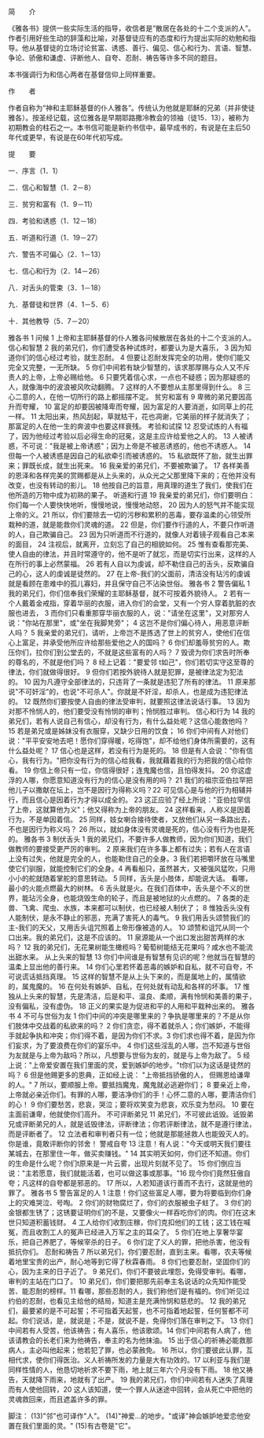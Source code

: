 简　　介

《雅各书》提供一些实际生活的指导，收信者是“散居在各处的十二个支派的人”。作者引用好些生动的辞藻和比喻，对基督徒应有的态度和行为提出实际的劝勉和指导。他从基督徒的立场讨论贫富、诱惑、善行、偏见、信心和行为、言语、智慧、争论、骄傲和谦虚、评断他人、自夸、忍耐、祷告等许多不同的题目。

本书强调行为和信心两者在基督信仰上同样重要。

作　　者

作者自称为“神和主耶稣基督的仆人雅各”。传统认为他就是耶稣的兄弟（并非使徒雅各）。按圣经记载，这位雅各是早期耶路撒冷教会的领袖（徒15．13），被称为初期教会的柱石之一。本书信可能是新约书信中，最早成书的，有说是在主后50年代或更早，有说是在60年代初写成。

提　　要

一．序言（1．1）

二．信心和智慧（1．2－8）

三．贫穷和富有（1．9－11）

四．考验和诱惑（1．12－18）

五．听道和行道（1．19－27）

六．警告不可偏心（2．1－13）

七．信心和行为（2．14－26）

八．对舌头的管束（3．1－18）

九．基督徒和世界（4．1－5．6）

十．其他教导（5．7－20）

雅各书 1
问候
1 上帝和主耶稣基督的仆人雅各问候散居在各处的十二个支派的人。
信心和智慧
2 我的弟兄们，你们遭受各种试炼时，都要认为是大喜乐， 3 因为知道你们的信心经过考验，就生忍耐。 4 但要让忍耐发挥完全的功用，使你们能又完全又完整，一无所缺。 5 你们中间若有缺少智慧的，该求那厚赐与众人又不斥责人的上帝，上帝必赐给他。 6 只要凭着信心求，一点也不疑惑；因为那疑惑的人，就像海中的波浪被风吹动翻腾。 7 这样的人不要想从主那里得到什么。 8 三心二意的人，在他一切所行的路上都摇摆不定。
贫穷和富有
9 卑微的弟兄要因高升而夸耀， 10 富足的却要因被降卑而夸耀，因为富足的人要消逝，如同草上的花一样。 11 太阳出来，热风刮起，草就枯干，花也凋谢，它美丽的样子就消失了；那富足的人在他一生的奔波中也要这样衰残。
考验和试探
12 忍受试炼的人有福了，因为他经过考验以后必得生命的冠冕，这是主应许给爱他之人的。 13 人被诱惑，不可说："我是被上帝诱惑"；因为上帝是不被恶诱惑的，他也不诱惑人。 14 但每一个人被诱惑是因自己的私欲牵引而被诱惑的。 15 私欲既怀了胎，就生出罪来；罪既长成，就生出死来。
16 我亲爱的弟兄们，不要被欺骗了。 17 各样美善的恩泽和各样完美的赏赐都是从上头来的，从众光之父那里降下来的；在他并没有改变，也没有转动的影儿。 18 他按自己的旨意，用真理的道生了我们，使我们在他所造的万物中成为初熟的果子。
听道和行道
19 我亲爱的弟兄们，你们要明白：你们每一个人要快快地听，慢慢地说，慢慢地动怒， 20 因为人的怒气并不能实现上帝的义。21 所以，你们要除去一切的污秽和累积的恶毒，要存温柔的心领受所栽种的道，就是能救你们灵魂的道。
22 但是，你们要作行道的人，不要只作听道的人，自己欺骗自己。 23 因为只听道而不行道的，就像人对着镜子观看自己本来的面目， 24 注视后，就离开，立刻忘了自己的相貌如何。 25 惟有查看那完美、使人自由的律法，并且时常遵守的，他不是听了就忘，而是切实行出来，这样的人在所行的事上必然蒙福。
26 若有人自以为虔诚，却不勒住自己的舌头，反欺骗自己的心，这人的虔诚是徒然的。 27 在上帝-我们的父面前，清洁没有玷污的虔诚就是看顾在患难中的孤儿寡妇，并且保守自己不沾染世俗。
雅各书 2
警告偏私
1 我的弟兄们，你们信奉我们荣耀的主耶稣基督，就不可按着外貌待人。 2 若有一个人戴着金戒指，穿着华丽的衣服，进入你们的会堂，又有一个穷人穿着肮脏的衣服也进去， 3 而你们只看重那穿华丽衣服的人，说："请坐在这里"，又对那穷人说："你站在那里"，或"坐在我脚凳旁"； 4 这岂不是你们偏心待人，用恶意评断人吗？
5 我亲爱的弟兄们，请听，上帝岂不是拣选了世上的贫穷人，使他们在信心上富足，并承受他所应许给那些爱他之人的国吗？ 6 你们却羞辱贫穷的人。欺压你们，拉你们到公堂去的，不就是这些富有的人吗？ 7 毁谤为你们求告时所奉的尊名的，不就是他们吗？
8 经上记着："要爱邻 t如己"，你们若切实守这至尊的律法，你们就做得很好。 9 但你们若按外貌待人就是犯罪，是被律法定为犯法的。 10 因为凡遵守全部律法的，只违背了一条就是违犯了所有的律法。 11 原来那说"不可奸淫"的，也说"不可杀人"。你就是不奸淫，却杀人，也是成为违犯律法的。 12 既然你们要按使人自由的律法受审判，就要照这律法说话行事。 13 因为对那不怜悯人的，他们要受没有怜悯的审判；怜悯胜过审判。
信心和行为
14 我的弟兄们，若有人说自己有信心，却没有行为，有什么益处呢？这信心能救他吗？ 15 若是弟兄或是姊妹没有衣服穿，又缺少日用的饮食； 16 你们中间有人对他们说："平平安安地去吧！愿你们穿得暖，吃得饱"，却不给他们身体所需要的，这有什么益处呢？ 17 信心也是这样，若没有行为是死的。
18 但是有人会说："你有信心，我有行为。"把你没有行为的信心给我看，我就藉着我的行为把我的信心给你看。 19 你信上帝只有一位，你信得很好；连鬼魔也信，且怕得发抖。 20 你这虚浮的人哪，你愿意知道没有行为的信心是没有用的吗？ 21 我们的祖宗亚伯拉罕把他儿子以撒献在坛上，岂不是因行为得称义吗？22 可见信心是与他的行为相辅并行，而且信心是因着行为才得以成全的。 23 这正应验了经上所说："亚伯拉罕信了上帝，这就算他为义"；他又得称为上帝的朋友。 24 这样看来，人称义是因着行为，不是单因着信。 25 同样，妓女喇合接待使者，又放他们从另一条路出去，不也是因行为称义吗？ 26 所以，就如身体没有灵魂是死的，信心没有行为也是死的。
雅各书 3
制伏舌头
1 我的弟兄们，不要许多人做教师，因为你们知道，我们做教师的要接受更严厉的审判。 2 原来我们在许多事上都有过失；若有人在言语上没有过失，他就是完全的人，也能勒住自己的全身。3 我们若把嚼环放在马嘴里使它们驯服，就能控制它们的全身。4 再看船只，虽然甚大，又被强风猛吹，只用小小的舵就随着掌舵的意思转动。 5 同样，舌头是小肢体，却能说大话。 看哪，最小的火能点燃最大的树林。
6 舌头就是火。在我们百体中，舌头是个不义的世界，能玷污全身，也能烧毁生命的轮子，而且是被地狱的火点燃的。 7 各类的走兽、飞禽、爬虫、水族，本来都可以制伏，也已经被人制伏了； 8 惟独舌头没有人能制伏，是永不静止的邪恶，充满了害死人的毒气。 9 我们用舌头颂赞我们的主-我们的天父，又用舌头诅咒照着上帝形像被造的人。 10 颂赞和诅咒从同一个口出来。我的弟兄们，这是不应该的。 11 泉源能从一个出口发出甜苦两样的水吗？ 12 我的弟兄们，无花果树能生橄榄吗？葡萄树能结无花果吗？咸水也不能流出甜水来。
从上头来的智慧
13 你们中间谁是有智慧有见识的呢？他就当在智慧的温柔上显出他的善行来。 14 你们心里若怀着恶毒的嫉妒和自私，就不可自夸，不可说谎话抵挡真理。 15 这样的智慧不是从上头下来的，而是属地上的，属情欲的，属鬼魔的。 16 在何处有嫉妒、自私，在何处就有动乱和各样的坏事。 17 惟独从上头来的智慧，先是清洁，后是和平、温良、柔顺，满有怜悯和美善的果子，没有偏私，没有虚伪。 18 正义的果实是为促进和平的人用和平栽种出来的。
雅各书 4
不可与世俗为友
1 你们中间的冲突是哪里来的？争执是哪里来的？不是从你们肢体中交战着的私欲来的吗？ 2 你们贪恋，得不着就杀人；你们嫉妒，不能得手就起争执和冲突；你们得不着，是因为你们不求。3 你们求也得不着，是因为你们妄求，为了要浪费在你们的宴乐中。 4 你们这些淫乱的人哪，岂不知道与世俗为友就是与上帝为敌吗？所以，凡想要与世俗为友的，就是与上帝为敌了。 5 经上说："上帝爱安置在我们里面的灵，爱到嫉妒的地步。"t你们以为这话是徒然的吗？ 6 但是他赐更多的恩典，正如经上说： "上帝抵挡骄傲的人， 但赐恩给谦卑的人。"
7 所以，要顺服上帝。要抵挡魔鬼，魔鬼就必逃避你们； 8 要亲近上帝，上帝就必亲近你们。有罪的人哪，要洁净你们的手！心怀二意的人哪，要清洁你们的心！ 9 你们要愁苦，悲哀，哭泣；要将欢笑变为悲哀，欢乐变为愁闷。 10 要在主面前谦卑，他就使你们高升。
不可评断弟兄
11 弟兄们，不可彼此诋毁。诋毁弟兄或评断弟兄的人，就是诋毁律法，评断律法；你若评断律法，就不是遵行律法，而是评断者了。 12 立法者和审判者只有一位；他就是那能拯救人也能毁灭人的。你是谁，竟敢评断你的邻舍！
警戒自夸
13 注意！有人说："今天或明天我们要往某城去，在那里住一年，做买卖赚钱。" 14 其实明天如何，你们还不知道。你们的生命是什么呢？你们t原来是一片云雾，出现片刻就不见了。 15 你们倒应当说："主若愿意，我们就能活着，也可以做这事或那事。"16 现今你们竟然狂傲自夸；凡这样的自夸都是邪恶的。 17 所以，人若知道该行善而不去行，这就是他的罪了。
雅各书 5
警告富足的人
1 注意！你们这些富足人哪，要为将要临到你们身上的灾难哭泣、号啕。 2 你们的财物腐烂了，你们的衣服被虫子蛀了。 3 你们的金银都生锈了；这锈要证明你们的不是，又要像火一样吞吃你们的肉。你们在这末世只知道积蓄钱财。 4 工人给你们收割庄稼，你们克扣他们的工钱；这工钱在喊冤，而且收割工人的冤声已经进入万军之主的耳朵了。 5 你们在地上享奢华宴乐，把自己养肥了，等候宰杀的日子。 6 你们定了义人的罪，把他杀害，他没有抵抗你们。
忍耐和祷告
7 所以弟兄们，你们要忍耐，直到主来。看哪，农夫等候着地里宝贵的出产，耐心地等到它得了秋霖春雨。 8 你们也要忍耐，坚固你们的心，因为主来的日子近了。 9 弟兄们，你们不要彼此埋怨，免得受审判。看哪，审判的主站在门口了。 10 弟兄们，你们要把那先前奉主名说话的众先知作能受苦、能忍耐的榜样。11 看哪，那些忍耐的人，我们称他们是有福的。你们听见过约伯的忍耐，也看见主给他的结局，知道主是充满怜悯和慈悲的。
12 我的弟兄们，最要紧的是不可起誓；不可指着天起誓，也不可指着地起誓，任何誓都不可起。你们说话，是，就说是；不是，就说不是，免得你们落在审判之下。
13 你们中间若有人受苦，他该祷告；有人喜乐，他该歌颂。14 你们中间若有人病了，他该请教会的长老们来为他祷告，奉主的名为他抹油。 15 出于信心的祈祷必能救那病人，主必叫他起来；他若犯了罪，也必蒙赦免。 16 所以，你们要彼此认罪，互相代求，使你们得医治。义人祈祷所发的力量是大有功效的。17 以利亚与我们是同样性情的人，他恳切地祈求不要下雨，地上就三年六个月没有下雨。 18 他又祷告，天就降下雨来，地就有了出产。
19 我的弟兄们，你们中间若有人迷失了真理而有人使他回转，20 这人该知道，使一个罪人从迷途中回转，会从死亡中把他的灵魂救回来，而且遮盖许多的罪。

脚注：
(13)"邻"也可译作"人"。
(14)"神爱…的地步。"或译"神会嫉妒地爱恋他安置在我们里面的灵。"
(15)有古卷是"它"。

